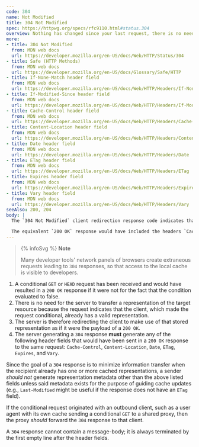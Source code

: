 ```yaml
---
code: 304
name: Not Modified
title: 304 Not Modified
spec: https://httpwg.org/specs/rfc9110.html#status.304
overview: Nothing has changed since your last request, there is no need to retransmit the requested resources.
more:
- title: 304 Not Modified
  from: MDN web docs
  url: https://developer.mozilla.org/en-US/docs/Web/HTTP/Status/304
- title: Safe (HTTP Methods)
  from: MDN web docs
  url: https://developer.mozilla.org/en-US/docs/Glossary/Safe/HTTP
- title: If-None-Match header field
  from: MDN web docs
  url: https://developer.mozilla.org/en-US/docs/Web/HTTP/Headers/If-None-Match
- title: If-Modified-Since header field
  from: MDN web docs
  url: https://developer.mozilla.org/en-US/docs/Web/HTTP/Headers/If-Modified-Since
- title: Cache-Control header field
  from: MDN web docs
  url: https://developer.mozilla.org/en-US/docs/Web/HTTP/Headers/Cache-Control
- title: Content-Location header field
  from: MDN web docs
  url: https://developer.mozilla.org/en-US/docs/Web/HTTP/Headers/Content-Location
- title: Date header field
  from: MDN web docs
  url: https://developer.mozilla.org/en-US/docs/Web/HTTP/Headers/Date
- title: ETag header field
  from: MDN web docs
  url: https://developer.mozilla.org/en-US/docs/Web/HTTP/Headers/ETag
- title: Expires header field
  from: MDN web docs
  url: https://developer.mozilla.org/en-US/docs/Web/HTTP/Headers/Expires
- title: Vary header field
  from: MDN web docs
  url: https://developer.mozilla.org/en-US/docs/Web/HTTP/Headers/Vary
seeAlso: 200, 204
body: |
  The `304 Not Modified` client redirection response code indicates that there is no need to retransmit the requested resources. It is an implicit redirection to a cached resource. This happens when the request method is a safe method, such as `GET` or `HEAD`, or when the request is conditional and uses an `If-None-Match` or an `If-Modified-Since `header.

  The equivalent `200 OK` response would have included the headers `Cache-Control`, `Content-Location`, `Date`, `ETag`, `Expires`, and `Vary`.
---
```


> {% infoSvg %} **Note**
>
> Many developer tools' network panels of browsers create extraneous requests leading to `304` responses, so that access to the local cache is visible to developers.

1. A conditional `GET` or `HEAD` request has been received and would have resulted in a `200 OK` response if it were not for the fact that the condition evaluated to false.
1. There is no need for the server to transfer a representation of the target resource because the request indicates that the client, which made the request conditional, already has a valid representation.
1. The server is therefore redirecting the client to make use of that stored representation as if it were the payload of a `200 OK`.
1. The server generating a `304` response **must** generate any of the following header fields that would have been sent in a `200 OK` response to the same request: `Cache-Control`, `Content-Location`, `Date`, `ETag`, `Expires`, and `Vary`.

Since the goal of a `304` response is to minimize information transfer when the recipient already has one or more cached representations, a sender _should not_ generate representation metadata other than the above listed fields unless said metadata exists for the purpose of guiding cache updates (e.g., `Last-Modified` might be useful if the response does not have an `ETag` field).

If the conditional request originated with an outbound client, such as a user agent with its own cache sending a conditional `GET` to a shared proxy, then the proxy _should_ forward the `304` response to that client.

A `304` response cannot contain a message-body; it is always terminated by the first empty line after the header fields.
